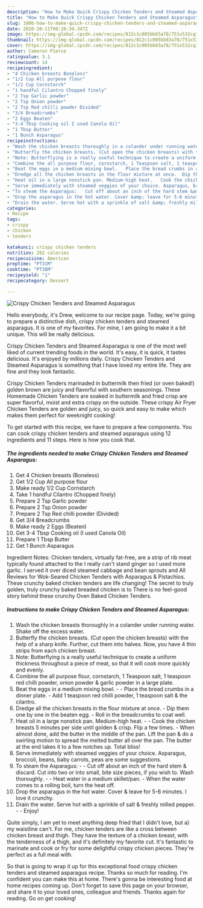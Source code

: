 ```yaml
---
description: "How to Make Quick Crispy Chicken Tenders and Steamed Asparagus"
title: "How to Make Quick Crispy Chicken Tenders and Steamed Asparagus"
slug: 1806-how-to-make-quick-crispy-chicken-tenders-and-steamed-asparagus
date: 2020-10-11T00:26:34.347Z
image: https://img-global.cpcdn.com/recipes/812c1c005bb83a78/751x532cq70/crispy-chicken-tenders-and-steamed-asparagus-recipe-main-photo.jpg
thumbnail: https://img-global.cpcdn.com/recipes/812c1c005bb83a78/751x532cq70/crispy-chicken-tenders-and-steamed-asparagus-recipe-main-photo.jpg
cover: https://img-global.cpcdn.com/recipes/812c1c005bb83a78/751x532cq70/crispy-chicken-tenders-and-steamed-asparagus-recipe-main-photo.jpg
author: Cameron Pierce
ratingvalue: 3.1
reviewcount: 14
recipeingredient:
- "4 Chicken breasts Boneless"
- "1/2 Cup All purpose flour"
- "1/2 Cup Cornstarch"
- "1 handful Cilantro Chopped finely"
- "2 Tsp Garlic powder"
- "2 Tsp Onion powder"
- "2 Tsp Red chilli powder Divided"
- "3/4 Breadcrumbs"
- "2 Eggs Beaten"
- "3-4 Tbsp Cooking oil I used Canola Oil"
- "1 Tbsp Butter"
- "1 Bunch Asparagus"
recipeinstructions:
- "Wash the chicken breasts thoroughly in a colander under running water. Shake off the excess water."
- "Butterfly the chicken breasts. (Cut open the chicken breasts) with the help of a sharp knife. Further, cut them into halves. Now, you have 4 thin strips from each chicken breast."
- "Note: Butterflying is a really useful technique to create a uniform thickness throughout a piece of meat, so that it will cook more quickly and evenly."
- "Combine the all purpose flour, cornstarch, 1 Teaspoon salt, 1 teaspoon red chilli powder, onion powder &amp; garlic powder in a large plate."
- "Beat the eggs in a medium mixing bowl.   Place the bread crumbs in a dinner plate.  Add 1 teaspoon red chilli powder, 1 teaspoon salt &amp; the cilantro."
- "Dredge all the chicken breasts in the flour mixture at once.  Dip them one by one in the beaten egg. Roll in the breadcrumbs to coat well."
- "Heat oil in a large nonstick pan. Medium-high heat.   Cook the chicken breasts 5 minutes per side until golden &amp; crisp. Flip a few times.  When almost done, add the butter in the middle of the pan. Lift the pan &amp; do a swirling motion to spread the melted butter all over the pan. The butter at the end takes it to a few notches up. Total bliss!"
- "Serve immediately with steamed veggies of your choice. Asparagus, broccoli, beans, baby carrots, peas are some suggestions."
- "To steam the Asparagus:   Cut off about an inch of the hard stem &amp; discard. Cut into two or into small, bite size pieces, if you wish to. Wash thoroughly.   Heat water in a medium skillet/pan.  When the water comes to a rolling boil, turn the heat off."
- "Drop the asparagus in the hot water. Cover &amp; leave for 5-6 minutes. I love it crunchy."
- "Drain the water. Serve hot with a sprinkle of salt &amp; freshly milled pepper.   Enjoy!"
categories:
- Recipe
tags:
- crispy
- chicken
- tenders

katakunci: crispy chicken tenders 
nutrition: 262 calories
recipecuisine: American
preptime: "PT31M"
cooktime: "PT38M"
recipeyield: "1"
recipecategory: Dessert

---
```



![Crispy Chicken Tenders and Steamed Asparagus](https://img-global.cpcdn.com/recipes/812c1c005bb83a78/751x532cq70/crispy-chicken-tenders-and-steamed-asparagus-recipe-main-photo.jpg)

Hello everybody, it's Drew, welcome to our recipe page. Today, we're going to prepare a distinctive dish, crispy chicken tenders and steamed asparagus. It is one of my favorites. For mine, I am going to make it a bit unique. This will be really delicious.

Crispy Chicken Tenders and Steamed Asparagus is one of the most well liked of current trending foods in the world. It's easy, it is quick, it tastes delicious. It's enjoyed by millions daily. Crispy Chicken Tenders and Steamed Asparagus is something that I have loved my entire life. They are fine and they look fantastic.

Crispy Chicken Tenders marinaded in buttermilk then fried (or oven baked!) golden brown are juicy and flavorful with southern seasonings. These Homemade Chicken Tenders are soaked in buttermilk and fried crisp are super flavorful, moist and extra crispy on the outside. These crispy Air Fryer Chicken Tenders are golden and juicy, so quick and easy to make which makes them perfect for weeknight cooking!


To get started with this recipe, we have to prepare a few components. You can cook crispy chicken tenders and steamed asparagus using 12 ingredients and 11 steps. Here is how you cook that.

<!--inarticleads1-->

##### The ingredients needed to make Crispy Chicken Tenders and Steamed Asparagus:

1. Get 4 Chicken breasts (Boneless)
1. Get 1/2 Cup All purpose flour
1. Make ready 1/2 Cup Cornstarch
1. Take 1 handful Cilantro (Chopped finely)
1. Prepare 2 Tsp Garlic powder
1. Prepare 2 Tsp Onion powder
1. Prepare 2 Tsp Red chilli powder (Divided)
1. Get 3/4 Breadcrumbs
1. Make ready 2 Eggs (Beaten)
1. Get 3-4 Tbsp Cooking oil (I used Canola Oil)
1. Prepare 1 Tbsp Butter
1. Get 1 Bunch Asparagus


Ingredient Notes: Chicken tenders, virtually fat-free, are a strip of rib meat typically found attached to the I really can&#39;t stand ginger so I used more garlic. I served it over diced steamed cabbage and bean sprouts and All Reviews for Wok-Seared Chicken Tenders with Asparagus &amp; Pistachios. These crunchy baked chicken tenders are life changing! The secret to truly golden, truly crunchy baked breaded chicken is to There is no feel-good story behind these crunchy Oven Baked Chicken Tenders. 

<!--inarticleads2-->

##### Instructions to make Crispy Chicken Tenders and Steamed Asparagus:

1. Wash the chicken breasts thoroughly in a colander under running water. Shake off the excess water.
1. Butterfly the chicken breasts. (Cut open the chicken breasts) with the help of a sharp knife. Further, cut them into halves. Now, you have 4 thin strips from each chicken breast.
1. Note: Butterflying is a really useful technique to create a uniform thickness throughout a piece of meat, so that it will cook more quickly and evenly.
1. Combine the all purpose flour, cornstarch, 1 Teaspoon salt, 1 teaspoon red chilli powder, onion powder &amp; garlic powder in a large plate.
1. Beat the eggs in a medium mixing bowl.  -  - Place the bread crumbs in a dinner plate.  - Add 1 teaspoon red chilli powder, 1 teaspoon salt &amp; the cilantro.
1. Dredge all the chicken breasts in the flour mixture at once.  - Dip them one by one in the beaten egg. - Roll in the breadcrumbs to coat well.
1. Heat oil in a large nonstick pan. Medium-high heat.  -  - Cook the chicken breasts 5 minutes per side until golden &amp; crisp. Flip a few times.  - When almost done, add the butter in the middle of the pan. Lift the pan &amp; do a swirling motion to spread the melted butter all over the pan. The butter at the end takes it to a few notches up. Total bliss!
1. Serve immediately with steamed veggies of your choice. Asparagus, broccoli, beans, baby carrots, peas are some suggestions.
1. To steam the Asparagus:  -  - Cut off about an inch of the hard stem &amp; discard. Cut into two or into small, bite size pieces, if you wish to. Wash thoroughly.  -  - Heat water in a medium skillet/pan.  - When the water comes to a rolling boil, turn the heat off.
1. Drop the asparagus in the hot water. Cover &amp; leave for 5-6 minutes. I love it crunchy.
1. Drain the water. Serve hot with a sprinkle of salt &amp; freshly milled pepper.  -  - Enjoy!


Quite simply, I am yet to meet anything deep fried that I didn&#39;t love, but a) my waistline can&#39;t. For me, chicken tenders are like a cross between chicken breast and thigh. They have the texture of a chicken breast, with the tenderness of a thigh, and it&#39;s definitely my favorite cut. It&#39;s fantastic to marinate and cook or fry for some delightful crispy chicken pieces. They&#39;re perfect as a full meal with. 

So that is going to wrap it up for this exceptional food crispy chicken tenders and steamed asparagus recipe. Thanks so much for reading. I'm confident you can make this at home. There's gonna be interesting food at home recipes coming up. Don't forget to save this page on your browser, and share it to your loved ones, colleague and friends. Thanks again for reading. Go on get cooking!
